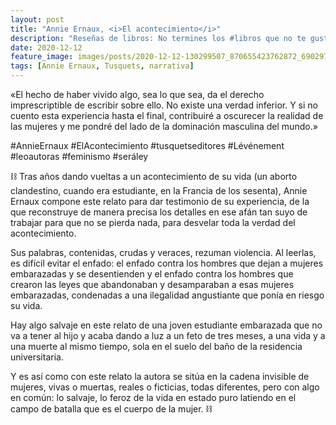 ```yaml
---
layout: post
title: "Annie Ernaux, <i>El acontecimiento</i>"
description: "Reseñas de libros: No termines los #libros que no te gustan. I els #llibres que t'agraden llegeix-los tants cops com calgui."
date: 2020-12-12
feature_image: images/posts/2020-12-12-130299507_870655423762872_6902973373435458264_n_17846171963492399.jpg
tags: [Annie Ernaux, Tusquets, narrativa]
---
```


«El hecho de haber vivido algo, sea lo que sea, da el derecho imprescriptible de escribir sobre ello. No existe una verdad inferior. Y si no cuento esta experiencia hasta el final, contribuiré a oscurecer la realidad de las mujeres y me pondré del lado de la dominación masculina del mundo.»
<!--more-->

#AnnieErnaux #ElAcontecimiento #tusquetseditores #Lévénement #leoautoras #feminismo #seráley

⛓ Tras años dando vueltas a un acontecimiento de su vida (un aborto clandestino, cuando era estudiante, en la Francia de los sesenta), Annie Ernaux compone este relato para dar testimonio de su experiencia, de la que reconstruye de manera precisa los detalles en ese afán tan suyo de trabajar para que no se pierda nada, para desvelar toda la verdad del acontecimiento.

Sus palabras, contenidas, crudas y veraces, rezuman violencia. Al leerlas, es difícil evitar el enfado: el enfado contra los hombres que dejan a mujeres embarazadas y se desentienden y el enfado contra los hombres que crearon las leyes que abandonaban y desamparaban a esas mujeres embarazadas, condenadas a una ilegalidad angustiante que ponía en riesgo su vida.

Hay algo salvaje en este relato de una joven estudiante embarazada que no va a tener al hijo y acaba dando a luz a un feto de tres meses, a una vida y a una muerte al mismo tiempo, sola en el suelo del baño de la residencia universitaria.

Y es así como con este relato la autora se sitúa en la cadena invisible de mujeres, vivas o muertas, reales o ficticias, todas diferentes, pero con algo en común: lo salvaje, lo feroz de la vida en estado puro latiendo en el campo de batalla que es el cuerpo de la mujer. ⛓
